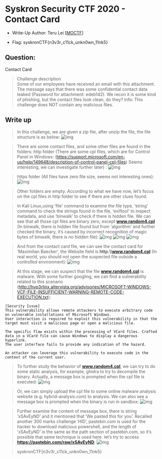 # Syskron Security CTF 2020 - Contact Card
- Write-Up Author: Teru Lei \[[MOCTF](https://www.facebook.com/MOCSCTF)\]

- Flag: syskronCTF{n3v3r_c11ck_unkn0wn_11nk5}

## **Question:**
Contact Card

>Challenge description  
>Some of our employees have received an email with this attachment. The message says that there was some confidential contact data leaked (Password for attachment: edeb142). We recon it is some kind of phishing, but the contact files look clean, do they?
>Info: This challenge does NOT contain any malicious files.

## Write up
>In this challenge, we are given a zip file, after unzip the file, the file structure is as below:
![img](./img/1.png)

>There are some contact files, and some other files are found in the folders:
>http folder (There are some cpl files, which are for Control Panel in Windows: (https://support.microsoft.com/en-us/help/149648/description-of-control-panel-cpl-files) Seems interesting, we can investigate further later) :
![img](./img/2.png) 

>https folder (All files have zero file size, seems not interesting ones):
![img](./img/3.png)

>Other folders are empty. According to what we have now, let’s focus on the cpl files in http folder to see if there are other clues found.

>In Kali Linux,using ‘file’ command to examine the file type, ‘string’ command to check the strings found in the file, ‘exiftool’ to inspect metadata, and use ‘binwalk’ to check if there is hidden file. We can see that all those cpl files are binary zero, except **www.random4.cpl** (In binwalk, there is hidden file found but from ‘algorithm’ and further checked the binary, it’s caused by incorrect recognition of magic bytes of binwalk, there is no hidden file): 
![img](./img/4.png)
![img](./img/5.png)
![img](./img/6.png)

>And from the contact card file, we can see the contact card for ‘Maximilian Baecker’, the Website field is **http.\\\\www.random4.cpl** (In real world, you should not open the suspected file outside a controlled environment):
![img](./img/7.png)

>At this stage, we can suspect that the file **www.random4.cpl** is malware. With some further googling, we can find a vulnerability related to this scenario (http://hyp3rlinx.altervista.org/advisories/MICROSOFT-WINDOWS-VCF-FILE-INSUFFICIENT-WARNING-REMOTE-CODE-EXECUTION.txt):
```
[Security Issue]
This vulnerability allows remote attackers to execute arbitrary code on vulnerable installations of Microsoft Windows.
User interaction is required to exploit this vulnerability in that the target must visit a malicious page or open a malicious file.

The specific flaw exists within the processing of VCard files. Crafted data in a VCard file can cause Windows to display a dangerous hyperlink.
The user interface fails to provide any indication of the hazard.

An attacker can leverage this vulnerability to execute code in the context of the current user.
```

>To further study the behavior of **www.random4.cpl**, we can try to do some static analysis, for example, ghidra to try to decompile the binary. Actually, a message box is prompted when the cpl file is executed:
![img](./img/8.png)

>Or, we can simply upload the cpl file to some online malware analysis website (e.g. hybrid-analysis.com) to analysis. We can also see a message box is prompted when the binary is run in sandbox:
![img](./img/9.png)

>Further examine the content of message box, there is string ‘xSAvEyND’ and it mentioned that ‘We pasted this for you’. Recalled another 300 marks challenge ‘HID’, pastebin.com is used for the hacker to download malicious powershell, and the length of ‘xSAvEyND’ is the same as the path section of pastebin.com, so it’s possible that same technique is used here. let’s try to access **https://pastebin.com/raw/xSAvEyND**:
![img](./img/10.png)

>syskronCTF{n3v3r_c11ck_unkn0wn_11nk5}


